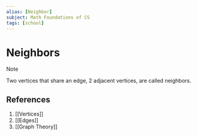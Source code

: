 ```yaml
---
alias: [Neighbor]
subject: Math Foundations of CS
tags: [school]
---
```

# Neighbors


> [!note]
> Two vertices that share an edge, 2 adjacent vertices, are called neighbors.

## References
1. [[Vertices]]
2. [[Edges]]
3. [[Graph Theory]]